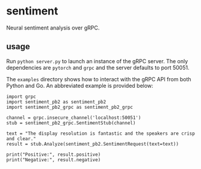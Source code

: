 # sentiment
Neural sentiment analysis over gRPC.

## usage
Run `python server.py` to launch an instance of the gRPC server. The only dependencies
are `pytorch` and `grpc` and the server defaults to port 50051.

The `examples` directory shows how to interact with the gRPC API from both Python and 
Go. An abbreviated example is provided below:

```
import grpc
import sentiment_pb2 as sentiment_pb2
import sentiment_pb2_grpc as sentiment_pb2_grpc

channel = grpc.insecure_channel('localhost:50051')
stub = sentiment_pb2_grpc.SentimentStub(channel)

text = "The display resolution is fantastic and the speakers are crisp and clear."
result = stub.Analyze(sentiment_pb2.SentimentRequest(text=text))

print("Positive:", result.positive)
print("Negative:", result.negative)
```
